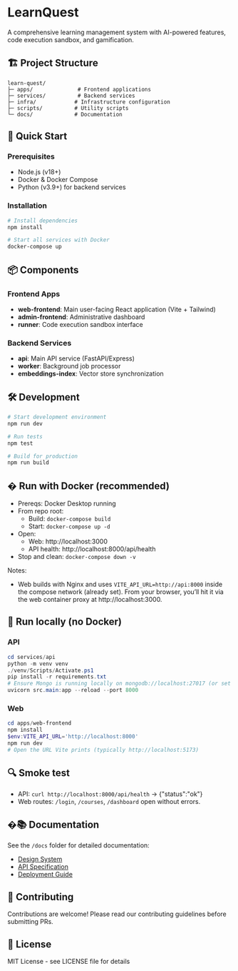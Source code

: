 # LearnQuest

A comprehensive learning management system with AI-powered features, code execution sandbox, and gamification.

## 🏗️ Project Structure

```
learn-quest/
├─ apps/              # Frontend applications
├─ services/          # Backend services
├─ infra/            # Infrastructure configuration
├─ scripts/          # Utility scripts
└─ docs/             # Documentation
```

## 🚀 Quick Start

### Prerequisites

- Node.js (v18+)
- Docker & Docker Compose
- Python (v3.9+) for backend services

### Installation

```bash
# Install dependencies
npm install

# Start all services with Docker
docker-compose up
```

## 📦 Components

### Frontend Apps
- **web-frontend**: Main user-facing React application (Vite + Tailwind)
- **admin-frontend**: Administrative dashboard
- **runner**: Code execution sandbox interface

### Backend Services
- **api**: Main API service (FastAPI/Express)
- **worker**: Background job processor
- **embeddings-index**: Vector store synchronization

## 🛠️ Development

```bash
# Start development environment
npm run dev

# Run tests
npm test

# Build for production
npm run build
```

## � Run with Docker (recommended)

- Prereqs: Docker Desktop running
- From repo root:
	- Build: `docker-compose build`
	- Start: `docker-compose up -d`
- Open:
	- Web: http://localhost:3000
	- API health: http://localhost:8000/api/health
- Stop and clean: `docker-compose down -v`

Notes:
- Web builds with Nginx and uses `VITE_API_URL=http://api:8000` inside the compose network (already set). From your browser, you’ll hit it via the web container proxy at http://localhost:3000.

## 🧪 Run locally (no Docker)

### API
```powershell
cd services/api
python -m venv venv
./venv/Scripts/Activate.ps1
pip install -r requirements.txt
# Ensure Mongo is running locally on mongodb://localhost:27017 (or set MONGO_URL/MONGO_DB)
uvicorn src.main:app --reload --port 8000
```

### Web
```powershell
cd apps/web-frontend
npm install
$env:VITE_API_URL='http://localhost:8000'
npm run dev
# Open the URL Vite prints (typically http://localhost:5173)
```

## 🔍 Smoke test

- API: `curl http://localhost:8000/api/health` → {"status":"ok"}
- Web routes: `/login`, `/courses`, `/dashboard` open without errors.

## �📚 Documentation

See the `/docs` folder for detailed documentation:
- [Design System](./docs/design-system.md)
- [API Specification](./docs/api-spec.md)
- [Deployment Guide](./docs/deployment.md)

## 🤝 Contributing

Contributions are welcome! Please read our contributing guidelines before submitting PRs.

## 📄 License

MIT License - see LICENSE file for details
